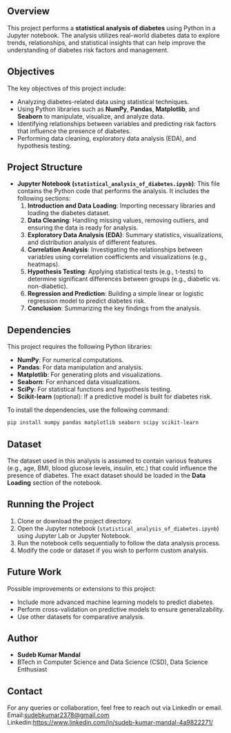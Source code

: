 ## Overview

This project performs a **statistical analysis of diabetes** using Python in a Jupyter notebook. The analysis utilizes real-world diabetes data to explore trends, relationships, and statistical insights that can help improve the understanding of diabetes risk factors and management.

## Objectives

The key objectives of this project include:
- Analyzing diabetes-related data using statistical techniques.
- Using Python libraries such as **NumPy**, **Pandas**, **Matplotlib**, and **Seaborn** to manipulate, visualize, and analyze data.
- Identifying relationships between variables and predicting risk factors that influence the presence of diabetes.
- Performing data cleaning, exploratory data analysis (EDA), and hypothesis testing.

## Project Structure

- **Jupyter Notebook (`statistical_analysis_of_diabetes.ipynb`)**: This file contains the Python code that performs the analysis. It includes the following sections:
    1. **Introduction and Data Loading**: Importing necessary libraries and loading the diabetes dataset.
    2. **Data Cleaning**: Handling missing values, removing outliers, and ensuring the data is ready for analysis.
    3. **Exploratory Data Analysis (EDA)**: Summary statistics, visualizations, and distribution analysis of different features.
    4. **Correlation Analysis**: Investigating the relationships between variables using correlation coefficients and visualizations (e.g., heatmaps).
    5. **Hypothesis Testing**: Applying statistical tests (e.g., t-tests) to determine significant differences between groups (e.g., diabetic vs. non-diabetic).
    6. **Regression and Prediction**: Building a simple linear or logistic regression model to predict diabetes risk.
    7. **Conclusion**: Summarizing the key findings from the analysis.

## Dependencies

This project requires the following Python libraries:
- **NumPy**: For numerical computations.
- **Pandas**: For data manipulation and analysis.
- **Matplotlib**: For generating plots and visualizations.
- **Seaborn**: For enhanced data visualizations.
- **SciPy**: For statistical functions and hypothesis testing.
- **Scikit-learn** (optional): If a predictive model is built for diabetes risk.

To install the dependencies, use the following command:

```bash
pip install numpy pandas matplotlib seaborn scipy scikit-learn
```

## Dataset

The dataset used in this analysis is assumed to contain various features (e.g., age, BMI, blood glucose levels, insulin, etc.) that could influence the presence of diabetes. The exact dataset should be loaded in the **Data Loading** section of the notebook.

## Running the Project

1. Clone or download the project directory.
2. Open the Jupyter notebook (`statistical_analysis_of_diabetes.ipynb`) using Jupyter Lab or Jupyter Notebook.
3. Run the notebook cells sequentially to follow the data analysis process.
4. Modify the code or dataset if you wish to perform custom analysis.

## Future Work

Possible improvements or extensions to this project:
- Include more advanced machine learning models to predict diabetes.
- Perform cross-validation on predictive models to ensure generalizability.
- Use other datasets for comparative analysis.

## Author

- **Sudeb Kumar Mandal**
- BTech in Computer Science and Data Science (CSD), Data Science Enthusiast

## Contact

For any queries or collaboration, feel free to reach out via LinkedIn or email.
Email:sudebkumar2378@gmail.com
Linkedin:https://www.linkedin.com/in/sudeb-kumar-mandal-4a9822271/
